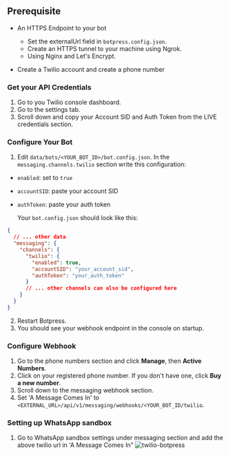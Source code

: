 ## Prerequisite

- An HTTPS Endpoint to your bot

  - Set the externalUrl field in `botpress.config.json`.
  - Create an HTTPS tunnel to your machine using Ngrok.
  - Using Nginx and Let's Encrypt.

- Create a Twilio account and create a phone number

### Get your API Credentials

1. Go to you Twilio console dashboard.
2. Go to the settings tab.
3. Scroll down and copy your Account SID and Auth Token from the LIVE credentials section.

### Configure Your Bot

1. Edit `data/bots/<YOUR_BOT_ID>/bot.config.json`. In the `messaging.channels.twilio` section write this configuration:

- `enabled`: set to `true`
- `accountSID`: paste your account SID
- `authToken`: paste your auth token

  Your `bot.config.json` should look like this:

```json
{
  // ... other data
  "messaging": {
    "channels": {
      "twilio": {
        "enabled": true,
        "accountSID": "your_account_sid",
        "authToken": "your_auth_token"
      }
      // ... other channels can also be configured here
    }
  }
}
```

2. Restart Botpress.
3. You should see your webhook endpoint in the console on startup.

### Configure Webhook

1. Go to the phone numbers section and click **Manage**, then **Active Numbers**.
2. Click on your registered phone number. If you don't have one, click **Buy a new number**.
3. Scroll down to the messaging webhook section.
4. Set 'A Message Comes In' to `<EXTERNAL_URL>/api/v1/messaging/webhooks/<YOUR_BOT_ID/twilio`.

### Setting up WhatsApp sandbox
1. Go to WhatsApp sandbox settings under messaging section and add the above twilio url in 'A Message Comes In"
![twilio-botpress](https://user-images.githubusercontent.com/88099328/196814357-cf581d65-5c08-49dc-aa8b-2c4d9f5b9e1d.png)



